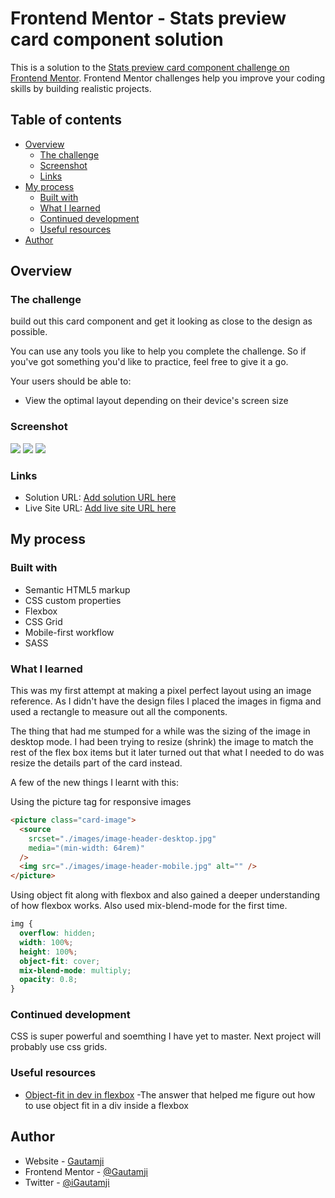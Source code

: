 # Frontend Mentor - Stats preview card component solution

This is a solution to the [Stats preview card component challenge on Frontend Mentor](https://www.frontendmentor.io/challenges/stats-preview-card-component-8JqbgoU62). Frontend Mentor challenges help you improve your coding skills by building realistic projects.

## Table of contents

- [Overview](#overview)
  - [The challenge](#the-challenge)
  - [Screenshot](#screenshot)
  - [Links](#links)
- [My process](#my-process)
  - [Built with](#built-with)
  - [What I learned](#what-i-learned)
  - [Continued development](#continued-development)
  - [Useful resources](#useful-resources)
- [Author](#author)

## Overview

### The challenge

build out this card component and get it looking as close to the design as possible.

You can use any tools you like to help you complete the challenge. So if you've got something you'd like to practice, feel free to give it a go.

Your users should be able to:

- View the optimal layout depending on their device's screen size

### Screenshot

![](./screenshot_desktop.jpg)
![](./screenshot_tablet.jpg)
![](./screenshot_mobile.jpg)

### Links

- Solution URL: [Add solution URL here](https://your-solution-url.com)
- Live Site URL: [Add live site URL here](https://your-live-site-url.com)

## My process

### Built with

- Semantic HTML5 markup
- CSS custom properties
- Flexbox
- CSS Grid
- Mobile-first workflow
- SASS

### What I learned

This was my first attempt at making a pixel perfect layout using an image reference. As I didn't have the design files I placed the images in figma and used a rectangle to measure out all the components.

The thing that had me stumped for a while was the sizing of the image in desktop mode. I had been trying to resize (shrink) the image to match the rest of the flex box items but it later turned out that what I needed to do was resize the details part of the card instead.

A few of the new things I learnt with this:

Using the picture tag for responsive images

```html
<picture class="card-image">
  <source
    srcset="./images/image-header-desktop.jpg"
    media="(min-width: 64rem)"
  />
  <img src="./images/image-header-mobile.jpg" alt="" />
</picture>
```

Using object fit along with flexbox and also gained a deeper understanding of how flexbox works.
Also used mix-blend-mode for the first time.

```css
img {
  overflow: hidden;
  width: 100%;
  height: 100%;
  object-fit: cover;
  mix-blend-mode: multiply;
  opacity: 0.8;
}
```

### Continued development

CSS is super powerful and soemthing I have yet to master. Next project will probably use css grids.

### Useful resources

- [Object-fit in dev in flexbox](https://stackoverflow.com/a/37133495/4154758) -The answer that helped me figure out how to use object fit in a div inside a flexbox

## Author

- Website - [Gautamji](https://gautamji.com)
- Frontend Mentor - [@Gautamji](hhttps://www.frontendmentor.io/profile/Gautamji)
- Twitter - [@iGautamji](https://www.twitter.com/iGautamji)
